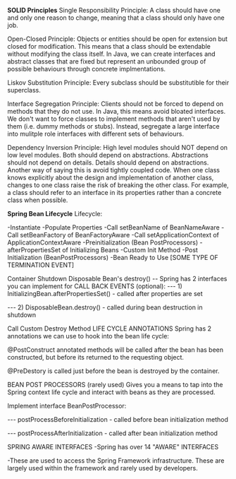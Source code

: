 **SOLID Principles**
Single Responsibility Principle: A class should have one and only one reason to change, meaning that a class should only have one job.

Open-Closed Principle: Objects or entities should be open for extension but closed for modification. This means that a class should be extendable without modifying the class itself. In Java, we can create interfaces and abstract classes that are fixed but represent an unbounded group of possible behaviours through concrete implmentations.

Liskov Substitution Principle: Every subclass should be substitutible for their superclass.

Interface Segregation Principle: Clients should not be forced to depend on methods that they do not use. In Java, this means avoid bloated interfaces. We don't want to force classes to implement methods that aren't used by them (i.e. dummy methods or stubs). Instead, segregate a large interface into mulitple role interfaces with different sets of behaviours.

Dependency Inversion Principle: High level modules should NOT depend on low level modules. Both should depend on abstractions. Abstractions should not depend on details. Details should depend on abstractions. Another way of saying this is avoid tightly coupled code. When one class knows explicitly about the design and implementation of another class, changes to one class raise the risk of breaking the other class. For example, a class should refer to an interface in its properties rather than a concrete class when possible.

**Spring Bean Lifecycle**
Lifecycle:

-Instantiate
-Populate Properties
-Call setBeanName of BeanNameAware
-Call setBeanFactory of BeanFactoryAware
-Call setApplicationContext of ApplicationContextAware
-Preinitialization (Bean PostProcessors)
-afterPropertiesSet of Initializing Beans
-Custom Init Method
-Post Initialization (BeanPostProcessors)
-Bean Ready to Use
[SOME TYPE OF TERMINATION EVENT]

Container Shutdown
Disposable Bean's destroy() -- Spring has 2 interfaces you can implement for CALL BACK EVENTS (optional):
--- 1) InitializingBean.afterPropertiesSet() - called after properties are set

--- 2) DisposableBean.destroy() - called during bean destruction in shutdown

Call Custom Destroy Method
LIFE CYCLE ANNOTATIONS
Spring has 2 annotations we can use to hook into the bean life cycle:

@PostConstruct annotated methods will be called after the bean has been constructed, but before its returned to the requesting object.

@PreDestory is called just before the bean is destroyed by the container.

BEAN POST PROCESSORS (rarely used)
Gives you a means to tap into the Spring context life cycle and interact with beans as they are processed.

Implement interface BeanPostProcessor:

--- postProcessBeforeInitialization - called before bean initialization method

--- postProcessAfterInitialization - called after bean initialization method

SPRING AWARE INTERFACES
-Spring has over 14 "AWARE" INTERFACES

-These are used to access the Spring Framework infrastructure. These are largely used within the framework and rarely used by developers.
